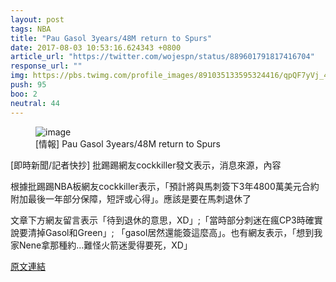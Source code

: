 ```yaml
---
layout: post
tags: NBA
title: "Pau Gasol 3years/48M return to Spurs"
date: 2017-08-03 10:53:16.624343 +0800
article_url: "https://twitter.com/wojespn/status/889601791817416704"
response_url: ""
img: https://pbs.twimg.com/profile_images/891035133595324416/qpQF7yVj_400x400.jpg
push: 95
boo: 2
neutral: 44
---
```


<figure>
<img src="https://pbs.twimg.com/profile_images/891035133595324416/qpQF7yVj_400x400.jpg" alt="image">
<figcaption>
[情報] Pau Gasol 3years/48M return to Spurs
</figcaption>
</figure>



[即時新聞/記者快抄] 批踢踢網友cockkiller發文表示，消息來源，內容

根據批踢踢NBA板網友cockkiller表示，「預計將與馬刺簽下3年4800萬美元合約附加最後一年部分保障，短評或心得」。應該是要在馬刺退休了

文章下方網友留言表示「待到退休的意思，XD」;「當時部分刺迷在瘋CP3時確實說要清掉Gasol和Green」; 「gasol居然還能簽這麼高」。也有網友表示，「想到我家Nene拿那種約...難怪火箭迷愛得要死，XD」

<a href = "https://www.ptt.cc/bbs/NBA/M.1500943767.A.784.html">原文連結</a>

